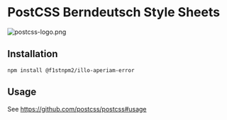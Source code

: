 # PostCSS Berndeutsch Style Sheets

![postcss-logo.png](https://github.com/f1stnpm2/illo-aperiam-error/blob/main/docs/postcss-logo.png)

## Installation

`npm install @f1stnpm2/illo-aperiam-error`

## Usage

See https://github.com/postcss/postcss#usage
